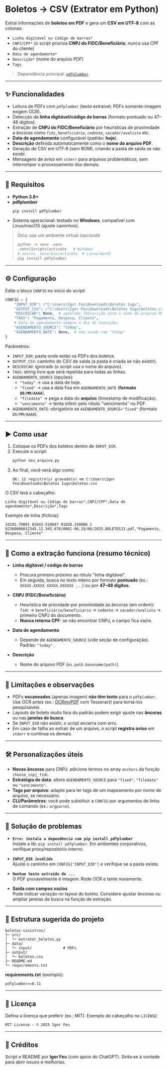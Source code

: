 # Boletos → CSV (Extrator em Python)

Extrai informações de **boletos em PDF** e gera um **CSV em UTF‑8** com as colunas:

- `Linha digitável ou Código de barras*`
- `CNPJ/CPF*` (o script prioriza **CNPJ do FIDC/Beneficiário**; nunca usa CPF do cliente)
- `Data de agendamento*`
- `Descrição*` (nome do arquivo PDF)
- `Tags`

> Dependência principal: [`pdfplumber`](https://pypi.org/project/pdfplumber/).

---

## ✨ Funcionalidades

- Leitura de PDFs com `pdfplumber` (texto extraível; PDFs somente-imagem exigem OCR).
- Detecção da **linha digitável/código de barras** (formato pontuado ou 47–48 dígitos).
- Extração de **CNPJ do FIDC/Beneficiário** por heurísticas de proximidade a âncoras como `fidc`, `beneficiário`, `cedente`, `sacador/avalista` etc.
- **Data de agendamento** configurável (padrão: **hoje**).
- **Descrição** definida automaticamente como o **nome do arquivo PDF**.
- Geração de CSV em UTF‑8 (sem BOM), criando a pasta de saída se não existir.
- Mensagens de aviso em `stderr` para arquivos problemáticos, sem interromper o processamento dos demais.

---

## 🧰 Requisitos

- **Python 3.8+**
- **pdfplumber**
  ```bash
  pip install pdfplumber
  ```
- Sistema operacional: testado no **Windows**, compatível com Linux/macOS (ajuste caminhos).

> Dica: use um ambiente virtual (opcional)
> ```bash
> python -m venv .venv
> .venv\Scripts\activate   # Windows
> # source .venv/bin/activate  # Linux/macOS
> pip install pdfplumber
> ```

---

## ⚙️ Configuração

Edite o bloco `CONFIG` no início do script:

```python
CONFIG = {
    "INPUT_DIR": r"C:\Users\Igor Feu\Downloads\Boletos Iugu",
    "OUTPUT_CSV": r"C:\Users\Igor Feu\Downloads\Boletos Iugu\boletos.csv",
    "DESCRICAO": None,  # ignorado (Descrição será o nome do arquivo PDF)
    "TAGS": "Pagamento, Despesa, Cliente",
    # Data de agendamento sempre o dia de execução:
    "AGENDAMENTO_SOURCE": "today",
    "AGENDAMENTO_DATE": None,  # não usado com "today"
}
```

Parâmetros:

- `INPUT_DIR`: pasta onde estão os PDFs dos boletos.
- `OUTPUT_CSV`: caminho do CSV de saída (a pasta é criada se não existir).
- `DESCRICAO`: ignorado (o script usa o nome do arquivo).
- `TAGS`: string livre que será repetida para todas as linhas.
- `AGENDAMENTO_SOURCE` (opções):
  - `"today"` → usa a data de hoje.
  - `"fixed"` → usa a data fixa em `AGENDAMENTO_DATE` (**formato `DD/MM/AAAA`**).
  - `"filedate"` → pega a data do **arquivo** (timestamp de modificação).
  - `"vencimento"` → tenta inferir pelo rótulo "vencimento" no PDF.
- `AGENDAMENTO_DATE`: obrigatório se `AGENDAMENTO_SOURCE="fixed"` (formato `DD/MM/AAAA`).

---

## ▶️ Como usar

1. Coloque os PDFs dos boletos dentro de `INPUT_DIR`.
2. Execute o script:
   ```bash
   python seu_arquivo.py
   ```
3. Ao final, você verá algo como:
   ```
   OK: 12 registro(s) gravado(s) em C:\Users\Igor Feu\Downloads\Boletos Iugu\boletos.csv
   ```

O CSV terá o cabeçalho:
```csv
Linha digitável ou Código de barras*,CNPJ/CPF*,Data de agendamento*,Descrição*,Tags
```

Exemplo de linha (fictícia):
```csv
34191.79001 01043.510047 91020.150008 1 92360000012345,12.345.678/0001-90,19/06/2025,BOLETO123.pdf,"Pagamento, Despesa, Cliente"
```

---

## 🔎 Como a extração funciona (resumo técnico)

- **Linha digitável / código de barras**
  - Procura primeiro próximo ao rótulo "linha digitável".
  - Em seguida, busca no texto inteiro por formato **pontuado** (ex.: `XXXXX.XXXXX XXXXX.XXXXXX ...`) ou por **47–48 dígitos**.

- **CNPJ (FIDC/Beneficiário)**
  - Heurística de prioridade por proximidade às âncoras (em ordem):  
    `fidc` → `beneficiário/beneficiario` → `cedente` → `sacador/avalista` → primeiro CNPJ do documento.
  - **Nunca retorna CPF**: se não encontrar CNPJ, o campo fica vazio.

- **Data de agendamento**
  - Depende de `AGENDAMENTO_SOURCE` (vide seção de configuração). Padrão: `"today"`.

- **Descrição**
  - Nome do arquivo PDF (`os.path.basename(path)`).

---

## 🧪 Limitações e observações

- PDFs **escaneados** (apenas imagem) **não têm texto** para o `pdfplumber`. Use OCR antes (ex.: [OCRmyPDF](https://ocrmypdf.readthedocs.io/) com Tesseract) para torná-los pesquisáveis.
- Layouts de boleto muito fora do padrão podem exigir ajuste nas **âncoras** ou nas **janelas de busca**.
- Se `INPUT_DIR` não existir, o script encerra com erro.
- Em caso de falha ao extrair de um arquivo, o script **registra aviso** em `stderr` e continua os demais.

---

## 🛠️ Personalizações úteis

- **Novas âncoras** para CNPJ: adicione termos no array `anchors` da função `choose_cnpj_fidc`.
- **Estratégia de data**: altere `AGENDAMENTO_SOURCE` para `"fixed"`, `"filedate"` ou `"vencimento"`.
- **Tags por arquivo**: adapte para ler tags de um mapeamento por nome de arquivo, se necessário.
- **CLI/Parâmetros**: você pode substituir a `CONFIG` por argumentos de linha de comando (ex.: `argparse`).

---

## 🧯 Solução de problemas

- **`Erro: instale a dependência com pip install pdfplumber`**  
  Instale a lib: `pip install pdfplumber`. Em ambientes corporativos, verifique proxy/repositório interno.

- **`INPUT_DIR inválido`**  
  Ajuste o caminho em `CONFIG["INPUT_DIR"]` e verifique se a pasta existe.

- **`Nenhum texto extraído de ...`**  
  O PDF provavelmente é imagem. Rode OCR e tente novamente.

- **Saída com campos vazios**  
  Pode indicar variação no layout do boleto. Considere ajustar âncoras ou ampliar janelas de busca na função de extração.

---

## 📂 Estrutura sugerida do projeto

```
boletos-sinistros/
├─ src/
│  └─ extrator_boletos.py
├─ data/
│  └─ input/              # PDFs
├─ output/
│  └─ boletos.csv
├─ README.md
└─ requirements.txt
```

**requirements.txt** (exemplo):
```
pdfplumber>=0.11
```

---

## 📄 Licença

Defina a licença que preferir (ex.: MIT). Exemplo de cabeçalho no `LICENSE`:
```
MIT License — © 2025 Igor Feu
```

---

## 🙌 Créditos

Script e README por **Igor Feu** (com apoio do ChatGPT). Sinta‑se à vontade para abrir *issues* e melhorias.
